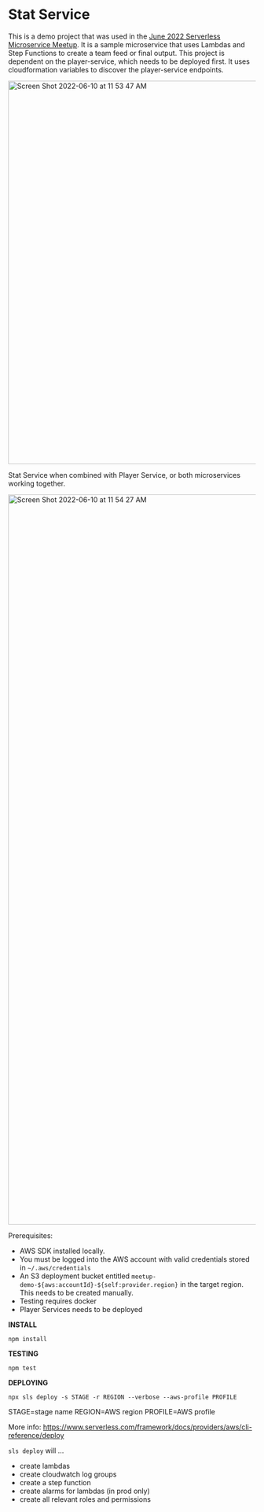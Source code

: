 # Stat Service

This is a demo project that was used in the [June 2022 Serverless Microservice Meetup](https://www.meetup.com/serverless-at-scale-irl/events/285802061/). It is a sample microservice that uses Lambdas and Step Functions to create a team feed or final output. This project is dependent on the player-service, which needs to be deployed first. It uses cloudformation variables to discover the player-service endpoints.

<img width="779" alt="Screen Shot 2022-06-10 at 11 53 47 AM" src="https://user-images.githubusercontent.com/885096/173104460-01ef69cc-c7ef-40d6-966d-267341077dad.png">

Stat Service when combined with Player Service, or both microservices working together.


<img width="1484" alt="Screen Shot 2022-06-10 at 11 54 27 AM" src="https://user-images.githubusercontent.com/885096/173104588-4af6f0d6-8cea-4bb7-9733-08158de69c73.png">


Prerequisites:
  - AWS SDK installed locally.
  - You must be logged into the AWS account with valid credentials stored in `~/.aws/credentials`
  - An S3 deployment bucket entitled `meetup-demo-${aws:accountId}-${self:provider.region}` in the target region. This needs to be created manually.
  - Testing requires docker
  - Player Services needs to be deployed
  
**INSTALL**

`npm install`

**TESTING**

`npm test`

**DEPLOYING**

`npx sls deploy -s STAGE -r REGION --verbose --aws-profile PROFILE`

STAGE=stage name
REGION=AWS region
PROFILE=AWS profile

More info: https://www.serverless.com/framework/docs/providers/aws/cli-reference/deploy

`sls deploy` will ...

- create lambdas
- create cloudwatch log groups
- create a step function
- create alarms for lambdas (in prod only)
- create all relevant roles and permissions

